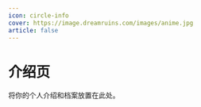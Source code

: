 ```yaml
---
icon: circle-info
cover: https://image.dreamruins.com/images/anime.jpg
article: false
---
```


# 介绍页

将你的个人介绍和档案放置在此处。
